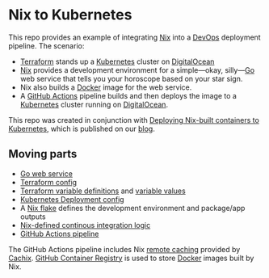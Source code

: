 # Nix to Kubernetes

This repo provides an example of integrating [Nix] into a [DevOps] deployment
pipeline. The scenario:

* [Terraform] stands up a [Kubernetes] cluster on [DigitalOcean][do]
* [Nix] provides a development environment for a simple&mdash;okay,
  silly&mdash;[Go] web service that tells you your horoscope based on your star
  sign.
* Nix also builds a [Docker] image for the web service.
* A [GitHub Actions][actions] pipeline builds and then deploys the image to a
  [Kubernetes] cluster running on [DigitalOcean][do].

This repo was created in conjunction with [Deploying Nix-built containers to
Kubernetes][post], which is published on our [blog].

## Moving parts

* [Go web service](./cmd/horoscope)
* [Terraform config](./main.tf)
* [Terraform variable definitions](./variables.tf) and [variable
  values](./terraform.tfvars)
* [Kubernetes Deployment config](./kubernetes/deployment.yaml)
* A [Nix flake](./flake.nix) defines the development environment and package/app
  outputs
* [Nix-defined continous integration logic](./nix/ci.nix)
* [GitHub Actions pipeline](./.github/workflows/ci.yml)

The GitHub Actions pipeline includes Nix [remote caching][cache] provided by
[Cachix]. [GitHub Container Registry][ghcr] is used to store [Docker] images
built by Nix.

[actions]: https://github.com/features/actions
[blog]: https://determinate.systems/posts
[cache]: https://nixos.wiki/wiki/Binary_Cache
[cachix]: https://cachix.org
[devops]: https://atlassian.com/devops
[do]: https://digitalocean.com
[docker]: https://docker.com
[ghcr]: https://github.com/features/packages
[go]: https://golang.org
[kubernetes]: https://kubernetes.io
[nix]: https://nixos.org
[post]: https://determinate.systems/posts/nix-to-kubernetes
[terraform]: https://terraform.io
